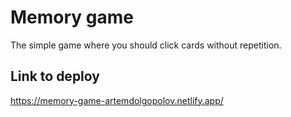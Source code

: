 # Memory game

The simple game where you should click cards without repetition.

## Link to deploy

https://memory-game-artemdolgopolov.netlify.app/
